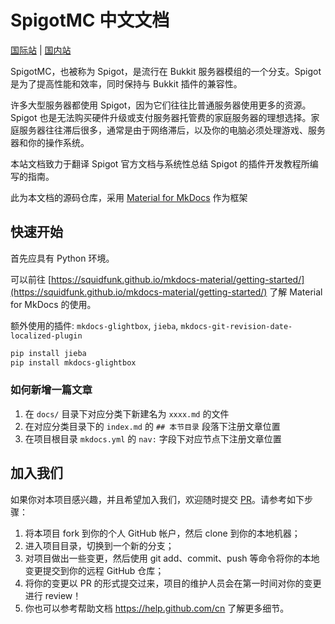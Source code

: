 # SpigotMC 中文文档

[国际站](https://lingluo-hub.github.io/SpigotMC/) | [国内站](https://lingluo-hub.gitee.io/spigotmc/)

SpigotMC，也被称为 Spigot，是流行在 Bukkit 服务器模组的一个分支。Spigot 是为了提高性能和效率，同时保持与 Bukkit 插件的兼容性。

许多大型服务器都使用 Spigot，因为它们往往比普通服务器使用更多的资源。Spigot 也是无法购买硬件升级或支付服务器托管费的家庭服务器的理想选择。家庭服务器往往滞后很多，通常是由于网络滞后，以及你的电脑必须处理游戏、服务器和你的操作系统。

本站文档致力于翻译 Spigot 官方文档与系统性总结 Spigot 的插件开发教程所编写的指南。

此为本文档的源码仓库，采用 [Material for MkDocs](https://squidfunk.github.io/mkdocs-material) 作为框架

## 快速开始

首先应具有 Python 环境。

可以前往 [https://squidfunk.github.io/mkdocs-material/getting-started/](https://squidfunk.github.io/mkdocs-material/getting-started/) 了解 Material for MkDocs 的使用。

额外使用的插件: `mkdocs-glightbox`, `jieba`, `mkdocs-git-revision-date-localized-plugin`

```bash
pip install jieba 
pip install mkdocs-glightbox
```

### 如何新增一篇文章

1. 在 `docs/` 目录下对应分类下新建名为 `xxxx.md` 的文件
2. 在对应分类目录下的 `index.md` 的 `## 本节目录` 段落下注册文章位置
3. 在项目根目录 `mkdocs.yml` 的 `nav:` 字段下对应节点下注册文章位置

## 加入我们

如果你对本项目感兴趣，并且希望加入我们，欢迎随时提交 [PR](https://github.com/lingluo-hub/SpigotMC/pulls)。请参考如下步骤：

1. 将本项目 fork 到你的个人 GitHub 帐户，然后 clone 到你的本地机器；
2. 进入项目目录，切换到一个新的分支；
3. 对项目做出一些变更，然后使用 git add、commit、push 等命令将你的本地变更提交到你的远程 GitHub 仓库；
4. 将你的变更以 PR 的形式提交过来，项目的维护人员会在第一时间对你的变更进行 review！
5. 你也可以参考帮助文档 https://help.github.com/cn 了解更多细节。
